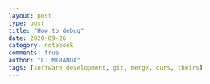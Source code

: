```yaml
---
layout: post
type: post
title: "How to debug"
date: 2020-09-26
category: notebook
comments: true
author: "LJ MIRANDA"
tags: [software development, git, merge, ours, theirs]
---
```



